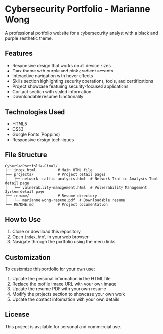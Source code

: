 # Cybersecurity Portfolio - Marianne Wong

A professional portfolio website for a cybersecurity analyst with a black and purple aesthetic theme.

## Features

- Responsive design that works on all device sizes
- Dark theme with purple and pink gradient accents
- Interactive navigation with hover effects
- Skills section highlighting security operations, tools, and certifications
- Project showcase featuring security-focused applications
- Contact section with styled information
- Downloadable resume functionality

## Technologies Used

- HTML5
- CSS3
- Google Fonts (Poppins)
- Responsive design techniques

## File Structure

```
CyberSecPortfolio-Final/
├── index.html          # Main HTML file
├── projects/           # Project detail pages
│   ├── network-traffic-analysis.html  # Network Traffic Analysis Tool detail page
│   └── vulnerability-management.html  # Vulnerability Management System detail page
├── resume/             # Resume directory
│   └── marianne-wong-resume.pdf  # Downloadable resume
└── README.md           # Project documentation
```

## How to Use

1. Clone or download this repository
2. Open `index.html` in your web browser
3. Navigate through the portfolio using the menu links

## Customization

To customize this portfolio for your own use:

1. Update the personal information in the HTML file
2. Replace the profile image URL with your own image
3. Update the resume PDF with your own resume
4. Modify the projects section to showcase your own work
5. Update the contact information with your own details

## License

This project is available for personal and commercial use.
